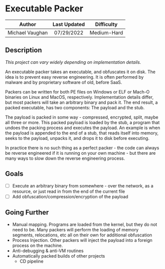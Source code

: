 # Executable Packer

|     Author      | Last Updated | Difficulty  |
| :-------------: | :----------: | :---------: |
| Michael Vaughan |  07/29/2022  | Medium-Hard |

## Description

*This project can vary widely depending on implementation details.*

An executable packer takes an executable, and obfuscates it on disk. The idea is to prevent easy reverse engineering. It is often performed by malware and by proprietary software of old, before SaaS.

Packers can be written for both PE files on Windows or ELF or Mach-O binaries on Linux and MacOS, respectively. Implementation details differ, but most packers will take an arbitrary binary and pack it. The end result, a packed executable, has two components: The payload and the stub.

The payload is packed in some way - compressed, encrypted, split, maybe all three or more. This packed payload is loaded by the stub, a program that undoes the packing process and executes the payload. An example is when the payload is appended to the end of a stub, that reads itself into memory, seeks to the payload, unpacks it, and drops it to disk before executing.

In practice there is no such thing as a perfect packer - the code can always be reverse engineered if it is running on your own machine - but there are many ways to slow down the reverse engineering process.

## Goals

- [ ] Execute an arbitrary binary from somewhere - over the network, as a resource, or just read in from the end of the current file
- [ ] Add obfuscation/compression/encryption of the payload

## Going Further

- Manual mapping. Programs are loaded from the kernel, but they do not need to be. Many packers will perform the loading of memory segments, relocations, etc all on their own for additional obfuscation
- Process Injection. Other packers will inject the payload into a foreign process on the machine.
- Anti-debugging & anti-VM routines
- Automatically packed builds of other projects
    - CD pipeline
